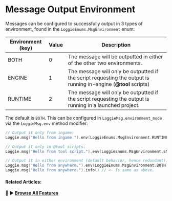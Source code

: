 # Message Output Environment

Messages can be configured to successfully output in 3 types of environment, found in the `LoggieEnums.MsgEnvironment` enum:

| Environment (key) | Value | Description                                                                                                     |
| ----------------- | ----- | --------------------------------------------------------------------------------------------------------------- |
| BOTH              | 0     | The message will be outputted in either of the other two environments.                                          |
| ENGINE            | 1     | The message will only be outputted if the script requesting the output is running in-engine (**@tool** scripts) |
| RUNTIME           | 2     | The message will only be outputted if the script requesting the output is running in a launched project.        |
The default is `BOTH`.
This can be configured in `LoggieMsg.environment_mode` via the `LoggieMsg.env` method modifier:

```swift
// Output it only from ingame:
Loggie.msg("Hello from ingame.").env(LoggieEnums.MsgEnvironment.RUNTIME).info()

// Output it only in @tool scripts:
Loggie.msg("Hello from tool script.").env(LoggieEnums.MsgEnvironment.ENGINE).info()

// Output it in either environment (default behavior, hence redundant):
Loggie.msg("Hello from anywhere.").env(LoggieEnums.MsgEnvironment.BOTH).info()
Loggie.msg("Hello from anywhere.").info() // <- Is same as above.
```

#### Related Articles:
👀 **► [Browse All Features](../ALL_FEATURES.md)**  
